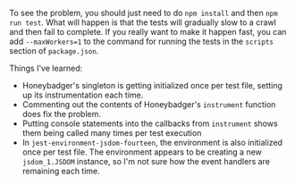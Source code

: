 To see the problem, you should just need to do `npm install` and then `npm run test`. What will happen is that the tests will gradually slow to a crawl
and then fail to complete. If you really want to make it happen fast, you can add `--maxWorkers=1` to the command for running the tests in the `scripts`
section of `package.json`.

Things I've learned:

* Honeybadger's singleton is getting initialized once per test file, setting up its instrumentation each time.
* Commenting out the contents of Honeybadger's `instrument` function does fix the problem.
* Putting console statements into the callbacks from `instrument` shows them being called many times per test execution
* In `jest-environment-jsdom-fourteen`, the environment is also initialized once per test file. The environment appears to be creating a new `jsdom_1.JSDOM` instance, so I'm not sure how the event handlers are remaining each time.




